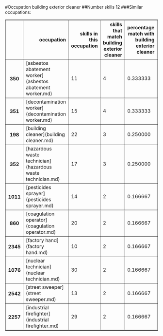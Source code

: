 #Occupation building exterior cleaner
##Number skills 12
###Similar occupations:
<table border="1" class="dataframe">
  <thead>
    <tr style="text-align: right;">
      <th></th>
      <th>occupation</th>
      <th>skills in this occupation</th>
      <th>skills that match building exterior cleaner</th>
      <th>percentage match with building exterior cleaner</th>
      <th>skills not in building exterior cleaner</th>
    </tr>
  </thead>
  <tbody>
    <tr>
      <th>350</th>
      <td>[asbestos abatement worker](asbestos abatement worker.md)</td>
      <td>11</td>
      <td>4</td>
      <td>0.333333</td>
      <td>7</td>
    </tr>
    <tr>
      <th>351</th>
      <td>[decontamination worker](decontamination worker.md)</td>
      <td>15</td>
      <td>4</td>
      <td>0.333333</td>
      <td>11</td>
    </tr>
    <tr>
      <th>198</th>
      <td>[building cleaner](building cleaner.md)</td>
      <td>22</td>
      <td>3</td>
      <td>0.250000</td>
      <td>19</td>
    </tr>
    <tr>
      <th>352</th>
      <td>[hazardous waste technician](hazardous waste technician.md)</td>
      <td>17</td>
      <td>3</td>
      <td>0.250000</td>
      <td>14</td>
    </tr>
    <tr>
      <th>1011</th>
      <td>[pesticides sprayer](pesticides sprayer.md)</td>
      <td>14</td>
      <td>2</td>
      <td>0.166667</td>
      <td>12</td>
    </tr>
    <tr>
      <th>860</th>
      <td>[coagulation operator](coagulation operator.md)</td>
      <td>20</td>
      <td>2</td>
      <td>0.166667</td>
      <td>18</td>
    </tr>
    <tr>
      <th>2345</th>
      <td>[factory hand](factory hand.md)</td>
      <td>10</td>
      <td>2</td>
      <td>0.166667</td>
      <td>8</td>
    </tr>
    <tr>
      <th>1076</th>
      <td>[nuclear technician](nuclear technician.md)</td>
      <td>30</td>
      <td>2</td>
      <td>0.166667</td>
      <td>28</td>
    </tr>
    <tr>
      <th>2542</th>
      <td>[street sweeper](street sweeper.md)</td>
      <td>13</td>
      <td>2</td>
      <td>0.166667</td>
      <td>11</td>
    </tr>
    <tr>
      <th>2257</th>
      <td>[industrial firefighter](industrial firefighter.md)</td>
      <td>29</td>
      <td>2</td>
      <td>0.166667</td>
      <td>27</td>
    </tr>
  </tbody>
</table>
